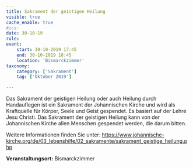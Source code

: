 ```yaml
---
title: Sakrament der geistigen Heilung
visible: true
cache_enable: true
#ics: 
date: 30-10-19
rule: 
event:
	start: 30-10-2019 17:45
	end: 30-10-2019 18:45
	location: 'Bismarckzimmer'
taxonomy:
	category: ['Sakrament']
	tag: ['Oktober 2019']

---
```

Das Sakrament der geistigen Heilung oder auch Heilung durch Handauflegen ist ein Sakrament der Johannischen Kirche und wird als Kraftquelle für Körper, Seele und Geist gespendet. Es basiert auf der Lehre Jesu Christi. Das Sakrament der geistigen Heilung kann von der Johannischen Kirche allen Menschen gespendet werden, die darum bitten.

Weitere Informationen finden Sie unter:
https://www.johannische-kirche.org/de/03_lebenshilfe/02_sakramente/sakrament_geistige_heilung.php



**Veranstaltungsort:** Bismarckzimmer

